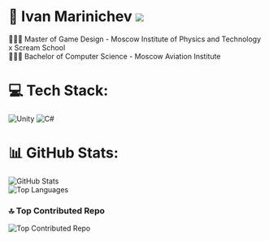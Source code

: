 # 🎲 Ivan Marinichev ![](https://komarev.com/ghpvc/?username=IvaMarin)

👨🏻‍🎓 Master of Game Design - Moscow Institute of Physics and Technology x Scream School
<br>👨🏻‍🎓 Bachelor of Computer Science - Moscow Aviation Institute

# 💻 Tech Stack:
![Unity](https://img.shields.io/badge/unity-%23000000.svg?style=for-the-badge&logo=unity&logoColor=white) ![C#](https://img.shields.io/badge/c%23-%23239120.svg?style=for-the-badge&logo=csharp&logoColor=white)

# 📊 GitHub Stats:
![GitHub Stats](https://github-readme-stats.vercel.app/api?username=IvaMarin&theme=transparent&hide_border=true&include_all_commits=false&count_private=false)<br/>
![Top Languages](https://github-readme-stats.vercel.app/api/top-langs/?username=IvaMarin&theme=transparent&hide_border=true&include_all_commits=false&count_private=false&layout=compact)

### 🔝 Top Contributed Repo
![Top Contributed Repo](https://github-contributor-stats.vercel.app/api?username=IvaMarin&limit=5&theme=transparent&hide_border=true&combine_all_yearly_contributions=true)
